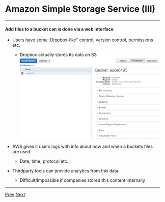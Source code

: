 # Amazon Simple Storage Service (III)

*** 
#### Add files to a bucket can is done via a web interface
* Users have some :Dropbox-like" control, version control, permissions etc.
	* Dropbox actually stores its data on S3
![Alt text](https://github.com/AustinCerny/CSCI582_Presentation4/blob/master/Capture2.PNG)

* AWS gives it users logs with info about how and when a buckets files are used
	* Date, time, protocol etc.

* Thirdparty tools can provide analytics from this data
	* Difficult/Impossible if companies stored this content internally

***
[Prev](https://github.com/AustinCerny/CSCI582_Presentation4/blob/master/slide11.md)
[Next](https://github.com/AustinCerny/CSCI582_Presentation4/blob/master/slide13.md)
